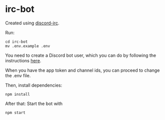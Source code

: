 # irc-bot

Created using [discord-irc](https://www.npmjs.com/package/discord-irc).

Run:

```
cd irc-bot
mv .env.example .env
```

You need to create a Discord bot user, which you can do by following the
instructions [here](https://github.com/reactiflux/discord-irc/wiki/Creating-a-discord-bot-&-getting-a-token).

When you have the app token and channel ids, you can proceed to change
the .env file.

Then, install dependencies:
```
npm install
```

After that: Start the bot with
```
npm start
```
